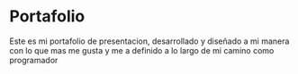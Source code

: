 # Portafolio
Este es mi portafolio de presentacion, desarrollado y diseñado a mi manera con lo que mas me gusta y me a definido a lo largo de mi camino como programador
